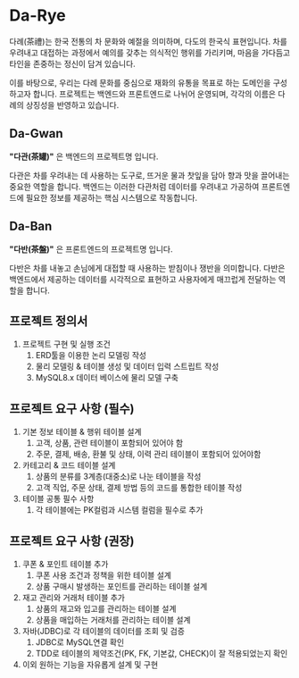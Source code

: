 # Da-Rye

다례(茶禮)는 한국 전통의 차 문화와 예절을 의미하며, 다도의 한국식 표현입니다. 차를 우려내고 대접하는 과정에서 예의를 갖추는 의식적인 행위를 가리키며, 마음을 가다듬고 타인을 존중하는 정신이 담겨 있습니다.

이를 바탕으로, 우리는 다례 문화를 중심으로 재화의 유통을 목표로 하는 도메인을 구성하고자 합니다. 프로젝트는 백엔드와 프론트엔드로 나뉘어 운영되며, 각각의 이름은 다례의 상징성을 반영하고 있습니다.

## Da-Gwan

**"다관(茶罐)"** 은 백엔드의 프로젝트명 입니다.

다관은 차를 우려내는 데 사용하는 도구로, 뜨거운 물과 찻잎을 담아 향과 맛을 끌어내는 중요한 역할을 합니다. 백엔드는 이러한 다관처럼 데이터를 우려내고 가공하여 프론트엔드에 필요한 정보를 제공하는 핵심 시스템으로 작동합니다.

## Da-Ban

**"다반(茶盤)"** 은 프론트엔드의 프로젝트명 입니다.

다반은 차를 내놓고 손님에게 대접할 때 사용하는 받침이나 쟁반을 의미합니다. 다반은 백엔드에서 제공하는 데이터를 시각적으로 표현하고 사용자에게 매끄럽게 전달하는 역할을 합니다.

## 프로젝트 정의서

1. 프로젝트 구현 및 실행 조건
    1. ERD툴을 이용한 논리 모델링 작성
    2. 물리 모델링 & 테이블 생성 및 데이터 입력 스트립트 작성
    3. MySQL8.x 데이터 베이스에 물리 모델 구축

## 프로젝트 요구 사항 (필수)

1. 기본 정보 테이블 & 행위 테이블 설계
    1. 고객, 상품, 관련 테이블이 포함되어 있어야 함
    2. 주문, 결제, 배송, 환불 및 상태, 이력 관리 테이블이 포함되어 있어야함
2. 카테고리 & 코드 테이블 설계
    1. 상품의 분류를 3계층(대중소)로 나눈 테이블을 작성
    2. 고객 직업, 주문 상태, 결제 방법 등의 코드를 통합한 테이블 작성
3. 테이블 공통 필수 사항
    1. 각 테이블에는 PK컬럼과 시스템 컬럼을 필수로 추가

## 프로젝트 요구 사항 (권장)

1. 쿠폰 & 포인트 테이블 추가
    1. 쿠폰 사용 조건과 정책을 위한 테이블 설계
    2. 상품 구매시 발생하는 포인트를 관리하는 테이블 설계
2. 재고 관리와 거래처 테이블 추가
    1. 상품의 재고와 입고를 관리하는 테이블 설계
    2. 상품을 매입하는 거래처를 관리하는 테이블 설계
3. 자바(JDBC)로 각 테이블의 데이터를 조회 및 검증
    1. JDBC로 MySQL연결 확인
    2. TDD로 테이블의 제약조건(PK, FK, 기본값, CHECK)이 잘 적용되었는지 확인
4. 이외 원하는 기능을 자유롭게 설계 및 구현
